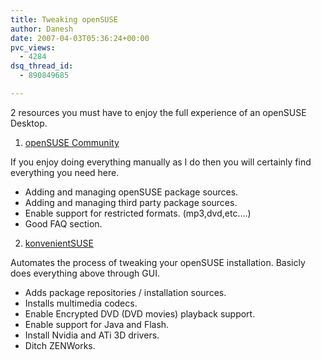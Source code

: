 ```yaml
---
title: Tweaking openSUSE
author: Danesh
date: 2007-04-03T05:36:24+00:00
pvc_views:
  - 4284
dsq_thread_id:
  - 890849685

---
```

2 resources you must have to enjoy the full experience of an openSUSE Desktop.

1. [openSUSE Community][1]

If you enjoy doing everything manually as I do then you will certainly find everything you need here.

- Adding and managing openSUSE package sources.  
- Adding and managing third party package sources.  
- Enable support for restricted formats. (mp3,dvd,etc&#8230;.)  
- Good FAQ section.

2. [konvenientSUSE][2] 

Automates the process of tweaking your openSUSE installation. Basicly does everything above through GUI.

- Adds package repositories / installation sources.  
- Installs multimedia codecs.  
- Enable Encrypted DVD (DVD movies) playback support.  
- Enable support for Java and Flash.  
- Install Nvidia and ATi 3D drivers.  
- Ditch ZENWorks.

 [1]: http://opensuse-community.org/Welcome_to_openSUSE-Community.org
 [2]: http://kde-apps.org/content/show.php?content=43378